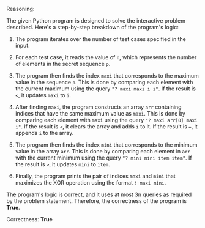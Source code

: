 Reasoning:

The given Python program is designed to solve the interactive problem described. Here's a step-by-step breakdown of the program's logic:

1. The program iterates over the number of test cases specified in the input.

2. For each test case, it reads the value of `n`, which represents the number of elements in the secret sequence `p`.

3. The program then finds the index `maxi` that corresponds to the maximum value in the sequence `p`. This is done by comparing each element with the current maximum using the query `"? maxi maxi i i"`. If the result is `<`, it updates `maxi` to `i`.

4. After finding `maxi`, the program constructs an array `arr` containing indices that have the same maximum value as `maxi`. This is done by comparing each element with `maxi` using the query `"? maxi arr[0] maxi i"`. If the result is `<`, it clears the array and adds `i` to it. If the result is `=`, it appends `i` to the array.

5. The program then finds the index `mini` that corresponds to the minimum value in the array `arr`. This is done by comparing each element in `arr` with the current minimum using the query `"? mini mini item item"`. If the result is `>`, it updates `mini` to `item`.

6. Finally, the program prints the pair of indices `maxi` and `mini` that maximizes the XOR operation using the format `! maxi mini`.

The program's logic is correct, and it uses at most 3n queries as required by the problem statement. Therefore, the correctness of the program is **True**.

Correctness: **True**